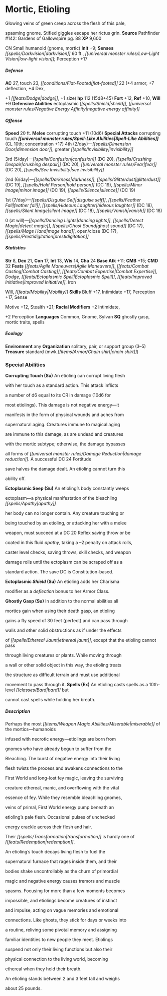 ﻿---
cssclass: [monsters]

---

# Mortic, Etioling
Glowing veins of green creep across the flesh of this pale,

spasming gnome. Stifled giggles escape her rictus grin.
**Source** Pathfinder #142: Gardens of Gallowspire pg. 88
**XP** 9,600

CN Small humanoid (gnome, mortic)
**Init** +9; **Senses** _[[spells/Darkvision|darkvision]]_ 60 ft., _[[universal monster rules/Low-Light Vision|low-light vision]]_; Perception +17

##### Defense

**AC** 27, touch 23, _[[conditions/Flat-Footed|flat-footed]]_ 22 (+4 armor, +7 deflection, +4 Dex,

+1 _[[feats/Dodge|dodge]]_, +1 size)
**hp** 112 (15d8+45)
**Fort** +12, **Ref** +10, **Will** +9
**Defensive Abilities** ectoplasmic _[[spells/Shield|shield]]_, _[[universal monster rules/Negative Energy Affinity|negative energy affinity]]_

##### Offense
**Speed** 20 ft.
**Melee** corrupting touch +11 (10d6)
**Special Attacks** corrupting touch
**_[[universal monster rules/Spell-Like Abilities|Spell-Like Abilities]]_** (CL 10th; concentration +17)
4th (2/day)—_[[spells/Dimension Door|dimension door]]_, greater _[[spells/Invisibility|invisibility]]_

3rd (5/day)—_[[spells/Confusion|confusion]]_ (DC 20), _[[spells/Crushing Despair|crushing despair]]_ (DC 20), _[[universal monster rules/Fear|fear]]_ (DC 20), _[[spells/See Invisibility|see invisibility]]_

2nd (6/day)—_[[spells/Darkness|darkness]]_, _[[spells/Glitterdust|glitterdust]]_ (DC 19), _[[spells/Hold Person|hold person]]_ (DC 19), _[[spells/Minor Image|minor image]]_ (DC 19), _[[spells/Silence|silence]]_ (DC 19)

1st (7/day)—_[[spells/Disguise Self|disguise self]]_, _[[spells/Feather Fall|feather fall]]_, _[[spells/Hideous Laughter|hideous laughter]]_ (DC 18), _[[spells/Silent Image|silent image]]_ (DC 18), _[[spells/Vanish|vanish]]_ (DC 18)

0 (at will)—_[[spells/Dancing Lights|dancing lights]]_, _[[spells/Detect Magic|detect magic]]_, _[[spells/Ghost Sound|ghost sound]]_ (DC 17), _[[spells/Mage Hand|mage hand]]_, open/close (DC 17), _[[spells/Prestidigitation|prestidigitation]]_

##### Statistics
**Str** 8, **Dex** 21, **Con** 17, **Int** 13, **Wis** 14, **Cha** 24
**Base Atk** +11; **CMB** +15; **CMD** 32
**Feats** _[[feats/Agile Maneuvers|Agile Maneuvers]]_, _[[feats/Combat Casting|Combat Casting]]_, _[[feats/Combat Expertise|Combat Expertise]]_, _Dodge_, _[[feats/Ectoplasmic Spell|Ectoplasmic Spell]]_, _[[feats/Improved Initiative|Improved Initiative]]_, Iron

Will, _[[feats/Mobility|Mobility]]_
**Skills** Bluff +17, Intimidate +17, Perception +17, Sense

Motive +12, Stealth +21; **Racial Modifiers** +2 Intimidate,

+2 Perception
**Languages** Common, Gnome, Sylvan
**SQ** ghostly gasp, mortic traits, spells

##### Ecology

**Environment** any
**Organization** solitary, pair, or support group (3–5)
**Treasure** standard (mwk _[[items/Armor/Chain shirt|chain shirt]]_)

### Special Abilities

**Corrupting Touch (Su)** An etioling can corrupt living flesh

with her touch as a standard action. This attack inflicts

a number of d6 equal to its CR in damage (10d6 for

most etiolings). This damage is not negative energy—it

manifests in the form of physical wounds and aches from

supernatural aging. Creatures immune to magical aging

are immune to this damage, as are undead and creatures

with the mortic subtype; otherwise, the damage bypasses

all forms of _[[universal monster rules/Damage Reduction|damage reduction]]_. A successful DC 24 Fortitude

save halves the damage dealt. An etioling cannot turn this

ability off.

**Ectoplasmic Seep (Su)** An etioling’s body constantly weeps

ectoplasm—a physical manifestation of the bleachling _[[spells/Apathy|apathy]]_

her body can no longer contain. Any creature touching or

being touched by an etioling, or attacking her with a melee

weapon, must succeed at a DC 20 Reflex saving throw or be

coated in this fluid _apathy_, taking a –2 penalty on attack rolls,

caster level checks, saving throws, skill checks, and weapon

damage rolls until the ectoplasm can be scraped off as a

standard action. The save DC is Constitution-based.

**Ectoplasmic _Shield_ (Su)** An etioling adds her Charisma

modifier as a _deflection_ bonus to her Armor Class.

**Ghostly Gasp (Su)** In addition to the normal abilities all

mortics gain when using their death gasp, an etioling

gains a fly speed of 30 feet (perfect) and can pass through

walls and other solid obstructions as if under the effects

of _[[spells/Ethereal Jaunt|ethereal jaunt]]_, except that the etioling cannot pass

through living creatures or plants. While moving through

a wall or other solid object in this way, the etioling treats

the structure as difficult terrain and must use additional

movement to pass through it.
**Spells (Ex)** An etioling casts spells as a 10th-level _[[classes/Bard|bard]]_ but

cannot cast spells while holding her breath.

##### Description

Perhaps the most _[[items/Weapon Magic Abilities/Miserable|miserable]]_ of the mortics—humanoids

infused with necrotic energy—etiolings are born from

gnomes who have already begun to suffer from the

Bleaching. The burst of negative energy into their living

flesh twists the process and awakens connections to the

First World and long-lost fey magic, leaving the surviving

creature ethereal, manic, and overflowing with the vital

essence of fey. While they resemble bleachling gnomes,

veins of primal, First World energy pump beneath an

etioling’s pale flesh. Occasional pulses of unchecked

energy crackle across their flesh and hair.

Their _[[spells/Transformation|transformation]]_ is hardly one of _[[feats/Redemption|redemption]]_.

An etioling’s touch decays living flesh to fuel the

supernatural furnace that rages inside them, and their

bodies shake uncontrollably as the churn of primordial

magic and negative energy causes tremors and muscle

spasms. Focusing for more than a few moments becomes

impossible, and etiolings become creatures of instinct

and impulse, acting on vague memories and emotional

connections. Like ghosts, they stick for days or weeks into

a routine, reliving some pivotal memory and assigning

familiar identities to new people they meet. Etiolings

suspend not only their living functions but also their

physical connection to the living world, becoming

ethereal when they hold their breath.

An etioling stands between 2 and 3 feet tall and weighs

about 25 pounds.